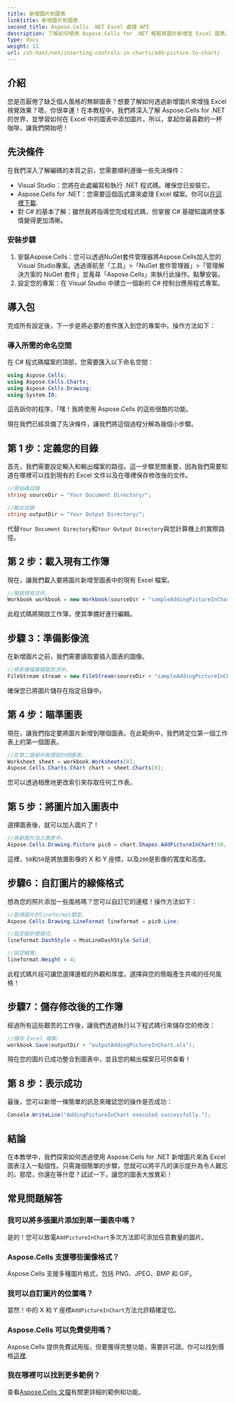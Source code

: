 ```yaml
---
title: 新增圖片到圖表
linktitle: 新增圖片到圖表
second_title: Aspose.Cells .NET Excel 處理 API
description: 了解如何使用 Aspose.Cells for .NET 輕鬆將圖片新增至 Excel 圖表。只需幾個簡單的步驟即可增強您的圖表和簡報。
type: docs
weight: 11
url: /zh-hant/net/inserting-controls-in-charts/add-picture-to-chart/
---
```

## 介紹

您是否厭倦了缺乏個人風格的無聊圖表？想要了解如何透過新增圖片來增強 Excel 視覺效果？嗯，你很幸運！在本教程中，我們將深入了解 Aspose.Cells for .NET 的世界，並學習如何在 Excel 中的圖表中添加圖片。所以，拿起你最喜歡的一杯咖啡，讓我們開始吧！

## 先決條件

在我們深入了解編碼的本質之前，您需要順利遵循一些先決條件：

- Visual Studio：您將在此處編寫和執行 .NET 程式碼。確保您已安裝它。
- Aspose.Cells for .NET：您需要這個函式庫來處理 Excel 檔案。你可以[在這裡下載](https://releases.aspose.com/cells/net/).
- 對 C# 的基本了解：雖然我將指導您完成程式碼，但掌握 C# 基礎知識將使事情變得更加清晰。

### 安裝步驟

1. 安裝Aspose.Cells：您可以透過NuGet套件管理器將Aspose.Cells加入您的Visual Studio專案。透過導航至「工具」>「NuGet 套件管理器」>「管理解決方案的 NuGet 套件」並蒐尋「Aspose.Cells」來執行此操作。點擊安裝。
2. 設定您的專案：在 Visual Studio 中建立一個新的 C# 控制台應用程式專案。

## 導入包

完成所有設定後，下一步是將必要的套件匯入到您的專案中。操作方法如下：

### 導入所需的命名空間

在 C# 程式碼檔案的頂部，您需要匯入以下命名空間：

```csharp
using Aspose.Cells;
using Aspose.Cells.Charts;
using Aspose.Cells.Drawing;
using System.IO;
```

這告訴你的程序，「嘿！我將使用 Aspose.Cells 的這些很酷的功能。

現在我們已經具備了先決條件，讓我們將這個過程分解為幾個小步驟。 

## 第 1 步：定義您的目錄

首先，我們需要設定輸入和輸出檔案的路徑。這一步驟至關重要，因為我們需要知道在哪裡可以找到現有的 Excel 文件以及在哪裡保存修改後的文件。

```csharp
//原始碼目錄
string sourceDir = "Your Document Directory/";

//輸出目錄
string outputDir = "Your Output Directory/";
```

代替`Your Document Directory`和`Your Output Directory`與您計算機上的實際路徑。 

## 第 2 步：載入現有工作簿

現在，讓我們載入要將圖片新增至圖表中的現有 Excel 檔案。

```csharp
//開啟現有文件。
Workbook workbook = new Workbook(sourceDir + "sampleAddingPictureInChart.xls");
```

此程式碼將開啟工作簿，使其準備好進行編輯。

## 步驟 3：準備影像流

在新增圖片之前，我們需要讀取要插入圖表的圖像。 

```csharp
//將影像檔案擷取到流中。
FileStream stream = new FileStream(sourceDir + "sampleAddingPictureInChart.png", FileMode.Open, FileAccess.Read);
```

確保您已將圖片儲存在指定目錄中。

## 第 4 步：瞄準圖表

現在，讓我們指定要將圖片新增到哪個圖表。在此範例中，我們將定位第一個工作表上的第一個圖表。

```csharp
//在第二張紙中取得設計師圖表。
Worksheet sheet = workbook.Worksheets[0];
Aspose.Cells.Charts.Chart chart = sheet.Charts[0];
```

您可以透過相應地更改索引來存取任何工作表。

## 第 5 步：將圖片加入圖表中

選擇圖表後，就可以加入圖片了！ 

```csharp
//將新圖片加入圖表中。
Aspose.Cells.Drawing.Picture pic0 = chart.Shapes.AddPictureInChart(50, 50, stream, 200, 200);
```

這裡，`50`和`50`是將放置影像的 X 和 Y 座標，以及`200`是影像的寬度和高度。

## 步驟6：自訂圖片的線條格式

想為您的照片添加一些風格嗎？您可以自訂它的邊框！操作方法如下：

```csharp
//取得圖片的lineformat類型。
Aspose.Cells.Drawing.LineFormat lineformat = pic0.Line; 

//設定破折號樣式。
lineformat.DashStyle = MsoLineDashStyle.Solid;

//設定線寬。
lineformat.Weight = 4;    
```

此程式碼片段可讓您選擇邊框的外觀和厚度。選擇與您的簡報產生共鳴的任何風格！

## 步驟7：儲存修改後的工作簿

經過所有這些艱苦的工作後，讓我們透過執行以下程式碼行來儲存您的修改：

```csharp
//儲存 Excel 檔案。
workbook.Save(outputDir + "outputAddingPictureInChart.xls");
```

現在您的圖片已成功整合到圖表中，並且您的輸出檔案已可供查看！

## 第 8 步：表示成功

最後，您可以新增一條簡單的訊息來確認您的操作是否成功：

```csharp
Console.WriteLine("AddingPictureInChart executed successfully.");
```

## 結論

在本教學中，我們探索如何透過使用 Aspose.Cells for .NET 新增圖片來為 Excel 圖表注入一點個性。只需幾個簡單的步驟，您就可以將平凡的演示提升為令人難忘的。那麼，你還在等什麼？試試一下，讓您的圖表大放異彩！

## 常見問題解答

### 我可以將多張圖片添加到單一圖表中嗎？
是的！您可以致電`AddPictureInChart`多次方法即可添加任意數量的圖片。

### Aspose.Cells 支援哪些圖像格式？
Aspose.Cells 支援多種圖片格式，包括 PNG、JPEG、BMP 和 GIF。

### 我可以自訂圖片的位置嗎？
當然！中的 X 和 Y 座標`AddPictureInChart`方法允許精確定位。

### Aspose.Cells 可以免費使用嗎？
 Aspose.Cells 提供免費試用版，但要獲得完整功能，需要許可證。你可以找到價格[這裡](https://purchase.aspose.com/buy).

### 我在哪裡可以找到更多範例？
查看[Aspose.Cells 文檔](https://reference.aspose.com/cells/net/)有關更詳細的範例和功能。